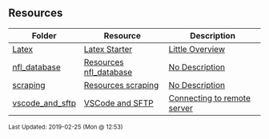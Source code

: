 ## Resources
| Folder | Resource | Description|
 | ------------|------------|------------|
 | [Latex](https://github.com/rugbyprof/4883-Software-Tools/tree/master/Resources/Latex) | [ Latex Starter ](https://github.com/rugbyprof/4883-Software-Tools/tree/master/Resources/Latex) | [ Little Overview](https://github.com/rugbyprof/4883-Software-Tools/tree/master/Resources/Latex) | [Latex](https://github.com/rugbyprof/4883-Software-Tools/tree/master/Resources/Latex) | [ Install Latex](https://github.com/rugbyprof/4883-Software-Tools/tree/master/Resources/Latex) | [Latex](https://github.com/rugbyprof/4883-Software-Tools/tree/master/Resources/Latex) | [ Overview of Latex](https://github.com/rugbyprof/4883-Software-Tools/tree/master/Resources/Latex) | [N/A](https://github.com/rugbyprof/4883-Software-Tools/tree/master/Resources/Latex) |
 | [nfl_database](https://github.com/rugbyprof/4883-Software-Tools/tree/master/Resources/nfl_database) | [ Resources nfl_database ](https://github.com/rugbyprof/4883-Software-Tools/tree/master/Resources/nfl_database) | [ No Description](https://github.com/rugbyprof/4883-Software-Tools/tree/master/Resources/nfl_database) | [N/A](https://github.com/rugbyprof/4883-Software-Tools/tree/master/Resources/nfl_database) |
 | [scraping](https://github.com/rugbyprof/4883-Software-Tools/tree/master/Resources/scraping) | [ Resources scraping ](https://github.com/rugbyprof/4883-Software-Tools/tree/master/Resources/scraping) | [ No Description](https://github.com/rugbyprof/4883-Software-Tools/tree/master/Resources/scraping) | [N/A](https://github.com/rugbyprof/4883-Software-Tools/tree/master/Resources/scraping) |
 | [vscode_and_sftp](https://github.com/rugbyprof/4883-Software-Tools/tree/master/Resources/vscode_and_sftp) | [ VSCode and SFTP ](https://github.com/rugbyprof/4883-Software-Tools/tree/master/Resources/vscode_and_sftp) | [ Connecting to remote server](https://github.com/rugbyprof/4883-Software-Tools/tree/master/Resources/vscode_and_sftp) | [vscode_and_sftp](https://github.com/rugbyprof/4883-Software-Tools/tree/master/Resources/vscode_and_sftp) | [ Overview](https://github.com/rugbyprof/4883-Software-Tools/tree/master/Resources/vscode_and_sftp) | [vscode_and_sftp](https://github.com/rugbyprof/4883-Software-Tools/tree/master/Resources/vscode_and_sftp) | [ Explanation](https://github.com/rugbyprof/4883-Software-Tools/tree/master/Resources/vscode_and_sftp) | [vscode_and_sftp](https://github.com/rugbyprof/4883-Software-Tools/tree/master/Resources/vscode_and_sftp) | [ Getting Started](https://github.com/rugbyprof/4883-Software-Tools/tree/master/Resources/vscode_and_sftp) | [vscode_and_sftp](https://github.com/rugbyprof/4883-Software-Tools/tree/master/Resources/vscode_and_sftp) | [ Adding Php](https://github.com/rugbyprof/4883-Software-Tools/tree/master/Resources/vscode_and_sftp) | [N/A](https://github.com/rugbyprof/4883-Software-Tools/tree/master/Resources/vscode_and_sftp) |

<sup>Last Updated: 2019-02-25 (Mon @ 12:53)</sup>